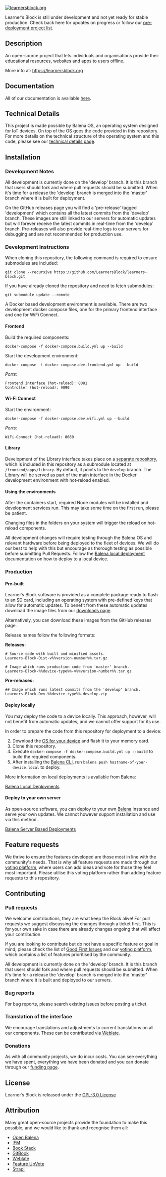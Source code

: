 [![learnersblock.org](https://learnersblock.org/images/lb-logo-full.svg)](https://learnersblock.org)

Learner’s Block is still under development and not yet ready for stable production. Check back here for updates on progress or follow our [pre-deployment project list](https://github.com/LearnersBlock/learners-block/projects/3). 

## Description

An open-source project that lets individuals and organisations provide their educational resources, websites and apps to users offline.

More info at: https://learnersblock.org

## Documentation

All of our documentation is available [here](https://docs.learnersblock.org). 

## Technical Details

This project is made possible by Balena OS, an operating system designed for IoT devices. On top of the OS goes the code provided in this repository. For more details on the technical structure of the operating system and this code, please see our [technical details page](https://docs.learnersblock.org/advanced-features/technical-details).

## Installation

### Development Notes

All development is currently done on the 'develop' branch. It is this branch that users should fork and where pull requests should be submitted. When it's time for a release the 'develop' branch is merged into the 'master' branch where it is built for deployment. 

On the GitHub releases page you will find a 'pre-release' tagged 'development' which contains all the latest commits from the 'develop' branch. These images are still linked to our servers for automatic updates but will forever receive the latest commits in real-time from the 'develop' branch. Pre-releases will also provide real-time logs to our servers for debugging and are not recommended for production use.

### Development Instructions

When cloning this repository, the following command is required to ensure submodules are included:

`git clone --recursive https://github.com/LearnersBlock/learners-block.git`

If you have already cloned the repository and need to fetch submodules:

`git submodule update --remote`

A Docker based development environment is available. There are two development docker compose files, one for the primary frontend interface and one for WiFi Connect.

#### Frontend

Build the required components:

`docker-compose -f docker-compose.build.yml up --build`

Start the development environment:

`docker-compose -f docker-compose.dev.frontend.yml up --build`

_Ports:_
```
Frontend interface (hot-reload): 8081
Controller (hot-reload): 9090
```

#### Wi-Fi Connect

Start the environment:

`docker-compose -f docker-compose.dev.wifi.yml up --build`

_Ports:_
```
WiFi-Connect (hot-reload): 8080
```

#### Library

Development of the Library interface takes place on a [separate repository](https://github.com/LearnersBlock/library), which is included in this repository as a submodule located at `/frontend/apps/library`. By default, it points to the `develop` branch. The Library will be served as part of the main interface in the Docker development environment with hot-reload enabled. 

#### Using the environments

After the containers start, required Node modules will be installed and development services run. This may take some time on the first run, please be patient. 

Changing files in the folders on your system will trigger the reload on hot-reload components.

All development changes will require testing through the Balena OS and relevant hardware before being deployed to the fleet of devices. We will do our best to help with this but encourage as thorough testing as possible before submitting Pull Requests. Follow the [Balena local deployment](https://www.balena.io/docs/learn/develop/local-mode/) documentation on how to deploy to a local device.

### Production 

#### Pre-built

Learner’s Block software is provided as a complete package ready to flash to an SD card, including an operating system with pre-defined keys that allow for automatic updates. To benefit from these automatic updates download the image files from our [downloads page](https://downloads.learnersblock.org).

Alternatively, you can download these images from the GitHub releases page. 

Release names follow the following formats:

**Releases:**
```
# Source code with built and minified assets.
Learners-Block-Dist-v%%version-number%%.tar.gz 

# Image which runs production code from 'master' branch.
Learners-Block-%%device-type%%-v%%version-number%%.tar.gz 
```
**Pre-releases:**
```
## Image which runs latest commits from the 'develop' branch. 
Learners-Block-Dev-%%device-type%%-develop.zip 
```

#### Deploy locally

You may deploy the code to a device locally. This approach, however, will not benefit from automatic updates, and we cannot offer support for its use. 

In order to prepare the code from this repository for deployment to a device:

2. Download the [OS for your device](https://www.balena.io/os/) and flash it to your memory card. 
1. Clone this repository.
2. Execute `docker-compose -f docker-compose.build.yml up --build` to build the required components.
3. After installing the [Balena CLI](https://github.com/balena-io/balena-cli), run `balena push hostname-of-your-device.local` to deploy. 

More information on local deployments is available from Balena:

[Balena Local Deployments](https://www.balena.io/docs/learn/develop/local-mode/)

#### Deploy to your own server

As open-source software, you can deploy to your own [Balena](https://www.balena.io) instance and serve your own updates. We cannot however support installation and use via this method. 

[Balena Server Based Deployments](https://www.balena.io/docs/learn/deploy/deployment/)

## Feature requests

We thrive to ensure the features developed are those most in line with the community's needs. That is why all feature requests are made through our [voting platform](https://vote.learnersblock.org), where users can add ideas and vote for those they feel most important. Please utilise this voting platform rather than adding feature requests to this repository. 

## Contributing

### Pull requests
We welcome contributions, they are what keep the Block alive! For pull requests we suggest discussing the changes through a ticket first. This is for your own sake in case there are already changes ongoing that will affect your contribution. 

If you are looking to contribute but do not have a specific feature or goal in mind, please check the list of [Good First Issues](https://github.com/LearnersBlock/learners-block/contribute) and our [voting platform](https://vote.learnersblock.org), which contains a list of features prioritised by the community.

All development is currently done on the 'develop' branch. It is this branch that users should fork and where pull requests should be submitted. When it's time for a release the 'develop' branch is merged into the 'master' branch where it is built and deployed to our servers. 

### Bug reports

For bug reports, please search existing issues before posting a ticket. 

### Translation of the interface

We encourage translations and adjustments to current translations on all our components. These can be contributed via [Weblate](https://translate.learnersblock.org).  

### Donations

As with all community projects, we do incur costs. You can see everything we have spent, everything we have been donated and you can donate through our [funding page](https://docs.learnersblock.org/about-us#how-we-are-funded). 

## License

Learner’s Block is released under the [GPL-3.0 License](https://github.com/LearnersBlock/learners-block/blob/master/LICENSE)

## Attribution

Many great open-source projects provide the foundation to make this possible, and we would like to thank and recognise them all:

* [Open Balena](https://www.balena.io/open/)
* [IFM](https://github.com/misterunknown/ifm/)
* [Book Stack](https://www.bookstackapp.com/)
* [GitBook](http://gitbook.com)
* [Weblate](https://weblate.org)
* [Feature UpVote](https://featureupvote.com/lp/powered_by_feature_upvote/?product=Learner%27s%20Block&utm_source=live_button&utm_medium=powered-link)
* [Strapi](https://strapi.io)